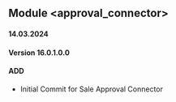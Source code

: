 ## Module <approval_connector>

#### 14.03.2024
#### Version 16.0.1.0.0
#### ADD

- Initial Commit for Sale Approval Connector
